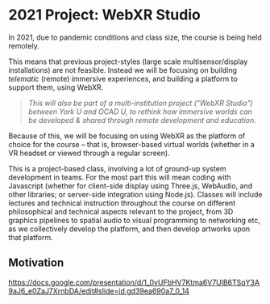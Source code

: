 
# 2021 Project: WebXR Studio

In 2021, due to pandemic conditions and class size, the course is being held remotely. 

This means that previous project-styles (large scale multisensor/display installations) are not feasible. Instead we will be focusing on building *telematic* (remote) immersive experiences, and building a platform to support them, using WebXR.

> *This will also be part of a multi-institution project ("WebXR Studio") between York U and OCAD U, to rethink how immersive worlds can be developed & shared through remote development and education.*

Because of this, we will be focusing on using WebXR as the platform of choice for the course – that is, browser-based virtual worlds (whether in a VR headset or viewed through a regular screen). 

This is a project-based class, involving a lot of ground-up system development in teams. For the most part this will mean coding with Javascript (whether for client-side display using Three.js, WebAudio, and other libraries; or server-side integration using Node.js). Classes will include lectures and technical instruction throughout the course on different philosophical and technical aspects relevant to the project, from 3D graphics pipelines to spatial audio to visual programming to networking etc, as we collectively develop the platform, and then develop artworks upon that platform. 

## Motivation

https://docs.google.com/presentation/d/1_0yUFbHV7Ktma6V7UlB6TSqY3A9aJ6_e0ZaJ7XrnbDA/edit#slide=id.gd39ea690a7_0_14

<!-- 

This means collaborative interaction in virtual worlds, up to and including the collaborative creation and live-coding of worlds from within. 

- Multi-user telematic immersion
- Collaborative interaction
- Generative art in WebXR
- Collaboratively live coding worlds


WebXR Studio

Define the goals:

Motivation from message-of-the-medium via Lanier
Motivation of rethinking VR via Davies
Space teeming with possibility
Motivation of music/modular
Motivation of pandemic(s) or other situations in which remote participation is not an exception

Imagine: A shared space, which can serve as a gallery, a studio, a critique space, in which generative/responsive/procedural/etc. works can be experienced and also created by remote visitors / collaborators.


Project: build such a space, as an open source repository and functioning website. 

USPs:

Real time collaborative editing, in-VR editing, procedural / live coding, procedural audio, timeline scripting and other "dynamic" aspects are all things that have been pointed to as exciting, and what differentiates the project, and would lead to research outputs. “What can Unity not do -- focus on that area”


Principles:
- VR-first/VR-native: design to work in VR first, with non-VR fallback, to future proof it
- Telematic-collaborative-first: design for multi-user online scenario, with single-user offline fallback. 
- Dynamic/procedural everything, to the extent this is possible. Toward live coding/patching worlds around us. 
- Not to replicate a game engine (no point), but to explore the medium itself
- Not to create a packaged, finished "app", but rather an open-ended "studio". 


Circular loop of content & tech (art & development)

- Build a platform
- Build artworks using the platform

The first few weeks will focus on the MVP milestone of such a platform.
This will be much more instructor/RA-led.  

- top down: build set of example sketches of what outputs might look like
- bottom up: work through list of min req's, demo via proof of concept sketches
- a shared "design document", a living document that evolves from specification to documentation

First deadline is Week 4 (Oct 4)

From that point on we transition toward USP and branched/iterative development:

- Bottom up continues, now as 'feature branch' teams focusing on specific aspects that make the platform unique and performant
- Top down continues but increasingly *using the system* in self-evaluation, playtesting, etc. kind of mindset, identifying gaps and requirements. Projects and Issue trackers. 


Students in other courses may start to use this platform as early as October.

Documentation is therefore important!!

Currently supported features:
- Six degrees of freedom (6DOF)
- Movement on three axes
- Upload and stage video
- Video on a plane
- Video as texture
- Upload and stage custom models
- Upload and stage point clouds
- Adjust point size
- Place and adjust Aframe primitives
- Place and adjust light sources
- Multi user access, with avatars
- Place, move, adjust assets position, rotation and scale
- Play animations
- Stereo sound

Features supported in future:
- generative effects
- change own user size
- Upload through a GUI
- Place, move, adjust assets position, rotation and scale using a GUI
- Multi-user editing
- annotations
- in-app compression
- apply and adjust physics
- Volumetric display


# Meeting Alice Lab

Topic groups:
- server networking / signalling etc.
- world navigation in VR and desktop, e.g. BVH
- avatars
- server sync via automerge
- browser/VR patcher interface
- audio dsp/genish
- procedural geometry
- lightpainting animation
- point clouds and agents?
- forking paths?
- running ML tasks in browser




-->
